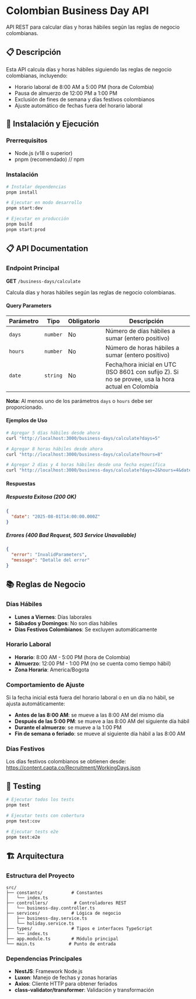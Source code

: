 # Colombian Business Day API

API REST para calcular días y horas hábiles según las reglas de negocio colombianas.

## 📋 Descripción

Esta API calcula días y horas hábiles siguiendo las reglas de negocio colombianas, incluyendo:
- Horario laboral de 8:00 AM a 5:00 PM (hora de Colombia)
- Pausa de almuerzo de 12:00 PM a 1:00 PM
- Exclusión de fines de semana y días festivos colombianos
- Ajuste automático de fechas fuera del horario laboral

## 🚀 Instalación y Ejecución

### Prerrequisitos
- Node.js (v18 o superior)
- pnpm (recomendado) // npm

### Instalación
```bash
# Instalar dependencias
pnpm install

# Ejecutar en modo desarrollo
pnpm start:dev

# Ejecutar en producción
pnpm build
pnpm start:prod
```

## 📋 API Documentation

### Endpoint Principal

**GET** `/business-days/calculate`

Calcula días y horas hábiles según las reglas de negocio colombianas.

#### Query Parameters

| Parámetro | Tipo | Obligatorio | Descripción |
|-----------|------|-------------|-------------|
| `days` | `number` | No | Número de días hábiles a sumar (entero positivo) |
| `hours` | `number` | No | Número de horas hábiles a sumar (entero positivo) |
| `date` | `string` | No | Fecha/hora inicial en UTC (ISO 8601 con sufijo Z). Si no se provee, usa la hora actual en Colombia |

**Nota:** Al menos uno de los parámetros `days` o `hours` debe ser proporcionado.

#### Ejemplos de Uso

```bash
# Agregar 5 días hábiles desde ahora
curl "http://localhost:3000/business-days/calculate?days=5"

# Agregar 8 horas hábiles desde ahora
curl "http://localhost:3000/business-days/calculate?hours=8"

# Agregar 2 días y 4 horas hábiles desde una fecha específica
curl "http://localhost:3000/business-days/calculate?days=2&hours=4&date=2025-08-01T14:00:00Z"
```

#### Respuestas

##### Respuesta Exitosa (200 OK)
```json
{
  "date": "2025-08-01T14:00:00.000Z"
}
```

##### Errores (400 Bad Request, 503 Service Unavailable)
```json
{
  "error": "InvalidParameters",
  "message": "Detalle del error"
}
```

## 📚 Reglas de Negocio

### Días Hábiles
- **Lunes a Viernes**: Días laborales
- **Sábados y Domingos**: No son días hábiles
- **Días Festivos Colombianos**: Se excluyen automáticamente

### Horario Laboral
- **Horario**: 8:00 AM - 5:00 PM (hora de Colombia)
- **Almuerzo**: 12:00 PM - 1:00 PM (no se cuenta como tiempo hábil)
- **Zona Horaria**: America/Bogota

### Comportamiento de Ajuste
Si la fecha inicial está fuera del horario laboral o en un día no hábil, se ajusta automáticamente:
- **Antes de las 8:00 AM**: se mueve a las 8:00 AM del mismo día
- **Después de las 5:00 PM**: se mueve a las 8:00 AM del siguiente día hábil
- **Durante el almuerzo**: se mueve a la 1:00 PM
- **Fin de semana o feriado**: se mueve al siguiente día hábil a las 8:00 AM

### Días Festivos
Los días festivos colombianos se obtienen desde: https://content.capta.co/Recruitment/WorkingDays.json

## 🧪 Testing

```bash
# Ejecutar todos los tests
pnpm test

# Ejecutar tests con cobertura
pnpm test:cov

# Ejecutar tests e2e
pnpm test:e2e
```

## 🏗️ Arquitectura

### Estructura del Proyecto
```
src/
├── constants/           # Constantes
│   └── index.ts
├── controllers/          # Controladores REST
│   └── business-day.controller.ts
├── services/            # Lógica de negocio
│   ├── business-day.service.ts
│   └── holiday.service.ts
├── types/               # Tipos e interfaces TypeScript
│   └── index.ts
├── app.module.ts        # Módulo principal
└── main.ts             # Punto de entrada
```

### Dependencias Principales
- **NestJS**: Framework Node.js
- **Luxon**: Manejo de fechas y zonas horarias
- **Axios**: Cliente HTTP para obtener feriados
- **class-validator/transformer**: Validación y transformación